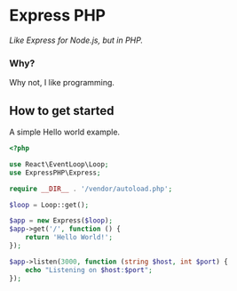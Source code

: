 # Express PHP
*Like Express for Node.js, but in PHP.*

### Why?
Why not, I like programming.

## How to get started
A simple Hello world example.

```php
<?php

use React\EventLoop\Loop;
use ExpressPHP\Express;

require __DIR__ . '/vendor/autoload.php';

$loop = Loop::get();

$app = new Express($loop);
$app->get('/', function () {
    return 'Hello World!';
});

$app->listen(3000, function (string $host, int $port) {
    echo "Listening on $host:$port";
});
```
